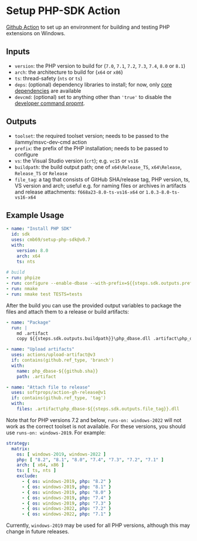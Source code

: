 # Setup PHP-SDK Action

[Github Action](https://github.com/features/actions) to set up an environment
for building and testing PHP extensions on Windows.

## Inputs
- `version`: the PHP version to build for
  (`7.0`, `7.1`, `7.2`, `7.3`, `7.4`, `8.0` or `8.1`)
- `arch`: the architecture to build for (`x64` or `x86`)
- `ts`: thread-safety (`nts` or `ts`)
- `deps`: (optional) dependency libraries to install; for now, only
  [core dependencies](https://windows.php.net/downloads/php-sdk/deps/) are available
- `devcmd`: (optional) set to anything other than `'true'` to disable the
  [developer command propmt](https://github.com/ilammy/msvc-dev-cmd).

## Outputs
- `toolset`: the required toolset version;
  needs to be passed to the ilammy/msvc-dev-cmd action
- `prefix`: the prefix of the PHP installation;
  needs to be passed to configure
- `vs`: the Visual Studio version (`crt`);
  e.g. `vc15` or `vs16` 
- `buildpath`: the build output path;
  one of `x64\Release_TS`, `x64\Release`, `Release_TS` or `Release`
- `file_tag`: a tag that consists of GitHub SHA/release tag, PHP version, ts, VS version and arch;
  useful e.g. for naming files or archives in artifacts and release attachments: `f668a23-8.0-ts-vs16-x64` or `1.0.3-8.0-ts-vs16-x64`

## Example Usage
```yml
- name: "Install PHP SDK"
  id: sdk
  uses: cmb69/setup-php-sdk@v0.7
  with:
    version: 8.0
    arch: x64
    ts: nts
    
# build    
- run: phpize
- run: configure --enable-dbase --with-prefix=${{steps.sdk.outputs.prefix}}
- run: nmake
- run: nmake test TESTS=tests
```

After the build you can use the provided output variables to package the files and attach them to a release or build artifacts:
```yml
- name: "Package"
  run: |
    md .artifact
    copy ${{steps.sdk.outputs.buildpath}}\php_dbase.dll .artifact\php_dbase-${{steps.sdk.outputs.file_tag}}.dll

- name: "Upload artifacts"
  uses: actions/upload-artifact@v3
  if: contains(github.ref_type, 'branch')
  with:
    name: php_dbase-${{github.sha}}
    path: .artifact

- name: "Attach file to release"
  uses: softprops/action-gh-release@v1
  if: contains(github.ref_type, 'tag')
  with:
    files: .artifact\php_dbase-${{steps.sdk.outputs.file_tag}}.dll
```

Note that for PHP versions 7.2 and below, `runs-on: windows-2022` will not work
as the correct toolset is not available. For these versions, you should use
`runs-on: windows-2019`. For example:

```yml
strategy:
  matrix:
    os: [ windows-2019, windows-2022 ]
    php: [ "8.2", "8.1", "8.0", "7.4", "7.3", "7.2", "7.1" ]
    arch: [ x64, x86 ]
    ts: [ ts, nts ]
    exclude:
      - { os: windows-2019, php: "8.2" }
      - { os: windows-2019, php: "8.1" }
      - { os: windows-2019, php: "8.0" }
      - { os: windows-2019, php: "7.4" }
      - { os: windows-2019, php: "7.3" }
      - { os: windows-2022, php: "7.2" }
      - { os: windows-2022, php: "7.1" }
```

Currently, `windows-2019` may be used for all PHP versions, although this may change in future releases.
